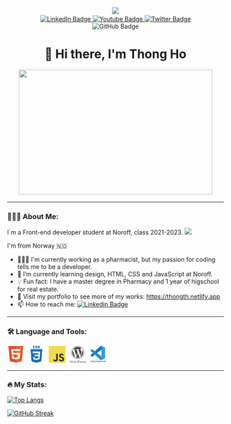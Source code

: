 <div id="header" align="center">
  <img src="https://media.giphy.com/media/i4MAH84pqe2m2aVojc/giphy.gif" width="150"/>
</div>

<div id="social badges" align="center">
  <a href="https://www.linkedin.com/in/thong-trong-ho-bb2100b4">
    <img src="https://img.shields.io/badge/LinkedIn-blue?style=for-the-badge&logo=linkedin&logoColor=white" alt="LinkedIn Badge"/>
  </a>
 <a href="https://www.youtube.com/channel/UCKt0yjP5Rxa9Resu0yyesWg">
    <img src="https://img.shields.io/badge/YouTube-red?style=for-the-badge&logo=youtube&logoColor=white" alt="Youtube Badge"/>
  </a>
  <a href="https://twitter.com/ThongTrongHo">
    <img src="https://img.shields.io/badge/Twitter-blue?style=for-the-badge&logo=twitter&logoColor=white" alt="Twitter Badge"/>
  </a>
</div>
<div id="github badge" align="center">
  <img src="https://img.shields.io/github/followers/norbadboy?style=social" alt="GitHub Badge"/>
</div>

<h1 align="center">👋 Hi there, I'm Thong Ho</h1> 
<div align="center">
  <img src="https://media.giphy.com/media/dWesBcTLavkZuG35MI/giphy.gif" width="450" height="290"/>
</div>

---

### 👨🏻‍💻 About Me:
I´m a Front-end developer student at Noroff, class 2021-2023. <img src="https://media.giphy.com/media/WUlplcMpOCEmTGBtBW/giphy.gif" width="30"> 

I'm from Norway 🇳🇴

- 🧑🏻‍💼 I'm currently working as a pharmacist, but my passion for coding tells me to be a developer.
- 🌱 I’m currently learning design, HTML, CSS and JavaScript at Noroff.
- 💡 Fun fact: I have a master degree in Pharmacy and 1 year of higschool for real estate. 
- 💼 Visit my portfolio to see more of my works: https://thongth.netlify.app
- 📫 How to reach me: [![Linkedin Badge](https://img.shields.io/badge/LinkedIn-blue?style=flat&logo=Linkedin&logoColor=white)](https://www.linkedin.com/in/thong-trong-ho-bb2100b4)
---
### 🛠 Language and Tools:
  <img src="https://github.com/devicons/devicon/blob/master/icons/html5/html5-original.svg" title="HTML5" alt="HTML" width="40" height="40"/>&nbsp;
  <img src="https://github.com/devicons/devicon/blob/master/icons/css3/css3-plain-wordmark.svg"  title="CSS3" alt="CSS" width="40" height="40"/>&nbsp;
  <img src="https://github.com/devicons/devicon/blob/master/icons/javascript/javascript-original.svg" title="JavaScript" alt="JavaScript" width="40" height="40"/>&nbsp;
  <img src="https://github.com/devicons/devicon/blob/master/icons/wordpress/wordpress-original.svg" title="WordPress" alt="WordPress" width="40" height="40"/>&nbsp;
  <img src="https://github.com/devicons/devicon/blob/master/icons/vscode/vscode-original-wordmark.svg" title="Visual Studio Code" alt="Visual Studio Code" width="40" height="40"/>&nbsp;
  

---
### 🔥 My Stats: 
[![Top Langs](https://github-readme-stats.vercel.app/api/top-langs/?username=norbadboy)](https://github.com/norbadboy/github-readme-stats)
<!--Source: https://github.com/anuraghazra/github-readme-stats -->

[![GitHub Streak](http://github-readme-streak-stats.herokuapp.com?user=norbadboy&theme=dark&background=000000)](https://git.io/streak-stats)


<!--
**norbadboy/norbadboy** is a ✨ _special_ ✨ repository because its `README.md` (this file) appears on your GitHub profile.

Here are some ideas to get you started:

- 🔭 I’m currently working on ...
- 🌱 I’m currently learning ...
- 👯 I’m looking to collaborate on ...
- 🤔 I’m looking for help with ...
- 💬 Ask me about ...
- 📫 How to reach me: ...
- 😄 Pronouns: ...
- ⚡ Fun fact: ...
-->
